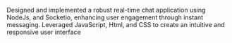 Designed and implemented a robust real-time chat application using NodeJs, and Socketio, enhancing user engagement through instant messaging. Leveraged JavaScript, Html, and CSS to create an intuitive and responsive user interface
